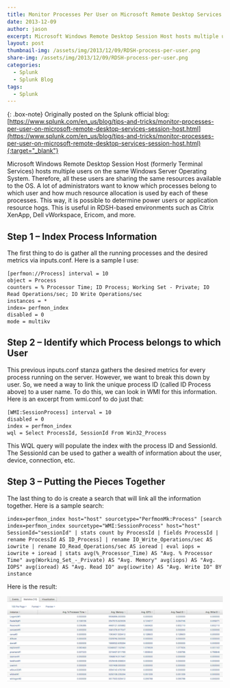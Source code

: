 ```yaml
---
title: Monitor Processes Per User on Microsoft Remote Desktop Services Session Host
date: 2013-12-09
author: jason
excerpt: Microsoft Windows Remote Desktop Session Host hosts multiple users on the same Windows Server Operating System.  Therefore, all these users are sharing the same resources available to the OS.  A lot of administrators want to know which processes belong to which user and how much resource allocation is used by each of these processes.  This way, it is possible to determine power users or application resource hogs.
layout: post
thumbnail-img: /assets/img/2013/12/09/RDSH-process-per-user.png
share-img: /assets/img/2013/12/09/RDSH-process-per-user.png
categories:
  - Splunk
  - Splunk Blog
tags:
  - Splunk
---
```

{: .box-note}
Originally posted on the Splunk official blog: [https://www.splunk.com/en_us/blog/tips-and-tricks/monitor-processes-per-user-on-microsoft-remote-desktop-services-session-host.html](https://www.splunk.com/en_us/blog/tips-and-tricks/monitor-processes-per-user-on-microsoft-remote-desktop-services-session-host.html){:target="_blank"}

Microsoft Windows Remote Desktop Session Host (formerly Terminal Services) hosts multiple users on the same Windows Server Operating System.  Therefore, all these users are sharing the same resources available to the OS.  A lot of administrators want to know which processes belong to which user and how much resource allocation is used by each of these processes.  This way, it is possible to determine power users or application resource hogs.  This is useful in RDSH-based environments such as Citrix XenApp, Dell vWorkspace, Ericom, and more.

## Step 1 – Index Process Information
The first thing to do is gather all the running processes and the desired metrics via inputs.conf.  Here is a sample I use:

~~~
[perfmon://Process] interval = 10
object = Process
counters = % Processor Time; ID Process; Working Set - Private; IO Read Operations/sec; IO Write Operations/sec
instances = *
index= perfmon_index
disabled = 0
mode = multikv
~~~

## Step 2 – Identify which Process belongs to which User
This previous inputs.conf stanza gathers the desired metrics for every process running on the server.  However, we want to break this down by user.  So, we need a way to link the unique process ID (called ID Process above) to a user name.  To do this, we can look in WMI for this information.  Here is an excerpt from wmi.conf to do just that:

~~~
[WMI:SessionProcess] interval = 10
disabled = 0
index = perfmon_index
wql = Select ProcessId, SessionId From Win32_Process
~~~

This WQL query will populate the index with the process ID and SessionId.  The SessionId can be used to gather a wealth of information about the user, device, connection, etc.

## Step 3 – Putting the Pieces Together
The last thing to do is create a search that will link all the information together.  Here is a sample search:

~~~
index=perfmon_index host="host" sourcetype="PerfmonMk:Process" [search index=perfmon_index sourcetype="WMI:SessionProcess" host="host" SessionId="sessionId" | stats count by ProcessId | fields ProcessId | rename ProcessId AS ID_Process] | rename IO_Write_Operations/sec AS iowrite | rename IO_Read_Operations/sec AS ioread | eval iops = iowrite + ioread | stats avg(%_Processor_Time) AS "Avg. % Processor Time" avg(Working_Set_-_Private) AS "Avg. Memory" avg(iops) AS "Avg. IOPS" avg(ioread) AS "Avg. Read IO" avg(iowrite) AS "Avg. Write IO" BY instance
~~~

Here is the result:

![session processes](/assets/img/2013/12/09/RDSH-process-per-user.png)